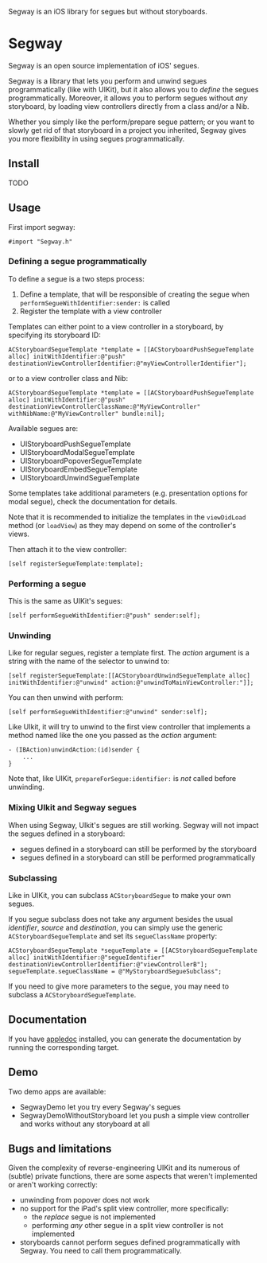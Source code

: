 Segway is an iOS library for segues but without storyboards.

# Segway

Segway is an open source implementation of iOS' segues.

Segway is a library that lets you perform and unwind segues programmatically (like with UIKit), but it also allows you to *define* the segues programmatically. Moreover, it allows you to perform segues without *any* storyboard, by loading view controllers directly from a class and/or a Nib.

Whether you simply like the perform/prepare segue pattern; or you want to slowly get rid of that storyboard in a project you inherited, Segway gives you more flexibility in using segues programmatically.
 

## Install

TODO

## Usage

First import segway:

	#import "Segway.h"

### Defining a segue programmatically

To define a segue is a two steps process:

1. Define a template, that will be responsible of creating the segue when `performSegueWithIdentifier:sender:` is called
2. Register the template with a view controller 


Templates can either point to a view controller in a storyboard, by specifying its storyboard ID:

	ACStoryboardSegueTemplate *template = [[ACStoryboardPushSegueTemplate alloc] initWithIdentifier:@"push" destinationViewControllerIdentifier:@"myViewControllerIdentifier"];

or to a view controller class and Nib:
	
    ACStoryboardSegueTemplate *template = [[ACStoryboardPushSegueTemplate alloc] initWithIdentifier:@"push" destinationViewControllerClassName:@"MyViewController" withNibName:@"MyViewController" bundle:nil];
    
Available segues are:

- UIStoryboardPushSegueTemplate
- UIStoryboardModalSegueTemplate
- UIStoryboardPopoverSegueTemplate
- UIStoryboardEmbedSegueTemplate
- UIStoryboardUnwindSegueTemplate
    
Some templates take additional parameters (e.g. presentation options for modal segue), check the documentation for details.
 
Note that it is recommended to initialize the templates in the `viewDidLoad` method (or `loadView`) as they may depend on some of the controller's views.

Then attach it to the view controller:

    [self registerSegueTemplate:template];

### Performing a segue

This is the same as UIKit's segues:

	[self performSegueWithIdentifier:@"push" sender:self];

### Unwinding

Like for regular segues, register a template first. The _action_ argument is a string with the name of the selector to unwind to:

	[self registerSegueTemplate:[[ACStoryboardUnwindSegueTemplate alloc] initWithIdentifier:@"unwind" action:@"unwindToMainViewController:"]];

You can then unwind with perform:

	[self performSegueWithIdentifier:@"unwind" sender:self];

Like UIkit, it will try to unwind to the first view controller that implements a method named like the one you passed as the _action_ argument:

	- (IBAction)unwindAction:(id)sender {
		...
	}

Note that, like UIKit, `prepareForSegue:identifier:` is *not* called before unwinding.


### Mixing UIkit and Segway segues

When using Segway, UIkit's segues are still working. Segway will not impact the segues defined in a storyboard:

- segues defined in a storyboard can still be performed by the storyboard
- segues defined in a storyboard can still be performed programmatically

### Subclassing

Like in UIKit, you can subclass `ACStoryboardSegue` to make your own segues.

If you segue subclass does not take any argument besides the usual _identifier_, _source_ and _destination_, you can simply use the generic `ACStoryboardSegueTemplate` and set its `segueClassName` property:

	ACStoryboardSegueTemplate *segueTemplate = [[ACStoryboardSegueTemplate alloc] initWithIdentifier:@"segueIdentifier" destinationViewControllerIdentifier:@"viewControllerB"];
    segueTemplate.segueClassName = @"MyStoryboardSegueSubclass";

If you need to give more parameters to the segue, you may need to subclass a `ACStoryboardSegueTemplate`.


## Documentation

If you have [appledoc](http://gentlebytes.com/appledoc/) installed, you can generate the documentation by running the corresponding target.

## Demo

Two demo apps are available:

- SegwayDemo let you try every Segway's segues
- SegwayDemoWithoutStoryboard let you push a simple view controller and works without any storyboard at all

## Bugs and limitations

Given the complexity of reverse-engineering UIKit and its numerous of (subtle) private functions, there are some aspects that weren't implemented or aren't working correctly:

- unwinding from popover does not work
- no support for the iPad's split view controller, more specifically:
	- the _replace_ segue is not implemented
	- performing *any* other segue in a split view controller is not implemented
- storyboards cannot perform segues defined programmatically with Segway. You need to call them programmatically.
